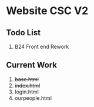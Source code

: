 # Website CSC V2

## Todo List
1. B24 Front end Rework

## Current Work

1. ~~base.html~~
2. ~~index.html~~
3. login.html
4. ourpeople.html
